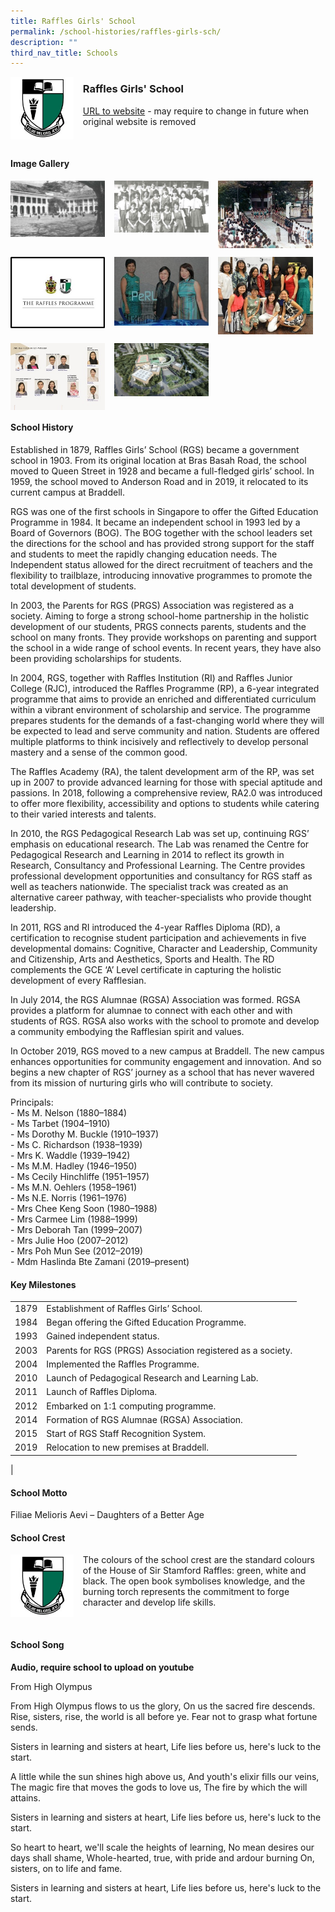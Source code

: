 ```yaml
---
title: Raffles Girls' School
permalink: /school-histories/raffles-girls-sch/
description: ""
third_nav_title: Schools
---
```

<img src="/images/rafflesgirlssch1.jpg" style="width:20%;margin-right:15px;" align = "left">

### **Raffles Girls' School**
[URL to website](https://www.rgs.edu.sg/) - may require to change in future when original website is removed

<br clear="left">

#### **Image Gallery**

<p><a href="https://staging.d1yxymztqoj7qn.amplifyapp.com/images/rafflesgirlssch2.jpg">  
<img src="/images/rafflesgirlssch2.jpg" style="width:30%;margin-right:15px;" align = "left">
</a></p>

<p><a href="https://staging.d1yxymztqoj7qn.amplifyapp.com/images/rafflesgirlssch3.jpg">  
<img src="/images/rafflesgirlssch3.jpg" style="width:30%;margin-right:15px;" align = "left">
</a></p>

<p><a href="https://staging.d1yxymztqoj7qn.amplifyapp.com/images/rafflesgirlssch4.jpg">  
<img src="/images/rafflesgirlssch4.jpg" style="width:30%;margin-right:15px;" align = "left">
</a></p>

<br clear="left">

<p><a href="https://staging.d1yxymztqoj7qn.amplifyapp.com/images/rafflesgirlssch5.jpg">  
<img src="/images/rafflesgirlssch5.jpg" style="width:30%;margin-right:15px;" align = "left">
</a></p>

<p><a href="https://staging.d1yxymztqoj7qn.amplifyapp.com/images/rafflesgirlssch6.jpg">  
<img src="/images/rafflesgirlssch6.jpg" style="width:30%;margin-right:15px;" align = "left">
</a></p>

<p><a href="https://staging.d1yxymztqoj7qn.amplifyapp.com/images/rafflesgirlssch7.jpg">  
<img src="/images/rafflesgirlssch7.jpg" style="width:30%;margin-right:15px;" align = "left">
</a></p>

<br clear="left">

<p><a href="https://staging.d1yxymztqoj7qn.amplifyapp.com/images/rafflesgirlssch8.jpg">  
<img src="/images/rafflesgirlssch8.jpg" style="width:30%;margin-right:15px;" align = "left">
</a></p>

<p><a href="https://staging.d1yxymztqoj7qn.amplifyapp.com/images/rafflesgirlssch9.jpg">  
<img src="/images/rafflesgirlssch9.jpg" style="width:30%;margin-right:15px;" align = "left">
</a></p>

<br clear="left">

#### **School History**
Established in 1879, Raffles Girls’ School (RGS) became a government school in 1903. From its original location at Bras Basah Road, the school moved to Queen Street in 1928 and became a full-fledged girls’ school. In 1959, the school moved to Anderson Road and in 2019, it relocated to its current campus at Braddell.  
  
RGS was one of the first schools in Singapore to offer the Gifted Education Programme in 1984. It became an independent school in 1993 led by a Board of Governors (BOG). The BOG together with the school leaders set the directions for the school and has provided strong support for the staff and students to meet the rapidly changing education needs. The Independent status allowed for the direct recruitment of teachers and the flexibility to trailblaze, introducing innovative programmes to promote the total development of students.  
  
In 2003, the Parents for RGS (PRGS) Association was registered as a society. Aiming to forge a strong school-home partnership in the holistic development of our students, PRGS connects parents, students and the school on many fronts. They provide workshops on parenting and support the school in a wide range of school events. In recent years, they have also been providing scholarships for students.  
  
In 2004, RGS, together with Raffles Institution (RI) and Raffles Junior College (RJC), introduced the Raffles Programme (RP), a 6-year integrated programme that aims to provide an enriched and differentiated curriculum within a vibrant environment of scholarship and service. The programme prepares students for the demands of a fast-changing world where they will be expected to lead and serve community and nation. Students are offered multiple platforms to think incisively and reflectively to develop personal mastery and a sense of the common good.  
  
The Raffles Academy (RA), the talent development arm of the RP, was set up in 2007 to provide advanced learning for those with special aptitude and passions. In 2018, following a comprehensive review, RA2.0 was introduced to offer more flexibility, accessibility and options to students while catering to their varied interests and talents.  
  
In 2010, the RGS Pedagogical Research Lab was set up, continuing RGS’ emphasis on educational research. The Lab was renamed the Centre for Pedagogical Research and Learning in 2014 to reflect its growth in Research, Consultancy and Professional Learning. The Centre provides professional development opportunities and consultancy for RGS staff as well as teachers nationwide. The specialist track was created as an alternative career pathway, with teacher-specialists who provide thought leadership.  
  
In 2011, RGS and RI introduced the 4-year Raffles Diploma (RD), a certification to recognise student participation and achievements in five developmental domains: Cognitive, Character and Leadership, Community and Citizenship, Arts and Aesthetics, Sports and Health. The RD complements the GCE ‘A’ Level certificate in capturing the holistic development of every Rafflesian.  
  
In July 2014, the RGS Alumnae (RGSA) Association was formed. RGSA provides a platform for alumnae to connect with each other and with students of RGS. RGSA also works with the school to promote and develop a community embodying the Rafflesian spirit and values.  
  
In October 2019, RGS moved to a new campus at Braddell. The new campus enhances opportunities for community engagement and innovation. And so begins a new chapter of RGS’ journey as a school that has never wavered from its mission of nurturing girls who will contribute to society.

Principals:<br>
\- Ms M. Nelson (1880–1884)<br>
\- Ms Tarbet (1904–1910)<br>
\- Ms Dorothy M. Buckle (1910–1937)<br>
\- Ms C. Richardson (1938–1939)<br>
\- Mrs K. Waddle (1939–1942)<br>
\- Ms M.M. Hadley (1946–1950)<br>
\- Ms Cecily Hinchliffe (1951–1957)<br>
\- Ms M.N. Oehlers (1958–1961)<br>
\- Ms N.E. Norris (1961–1976)<br>
\- Mrs Chee Keng Soon (1980–1988)<br>
\- Mrs Carmee Lim (1988–1999)<br>
\- Mrs Deborah Tan (1999–2007)<br>
\- Mrs Julie Hoo (2007–2012)<br>
\- Mrs Poh Mun See (2012–2019)<br>
\- Mdm Haslinda Bte Zamani (2019–present)

#### **Key Milestones**

|  |  |
|:---:|---|
| 1879 | Establishment of Raffles Girls’ School. |
| 1984 | Began offering the Gifted Education Programme. |
| 1993 | Gained independent status. |
| 2003 | Parents for RGS (PRGS) Association registered as a society. |
| 2004 | Implemented the Raffles Programme. |
| 2010 | Launch of Pedagogical Research and Learning Lab. |
| 2011 | Launch of Raffles Diploma. |
| 2012 | Embarked on 1:1 computing programme. |
| 2014 | Formation of RGS Alumnae (RGSA) Association.|
| 2015 | Start of RGS Staff Recognition System. |
| 2019 | Relocation to new premises at Braddell. |
|

#### **School Motto**
Filiae Melioris Aevi – Daughters of a Better Age

#### **School Crest**
<img src="/images/rafflesgirlssch1.jpg" style="width:20%;margin-right:15px;" align = "left">

The colours of the school crest are the standard colours of the House of Sir Stamford Raffles: green, white and black. The open book symbolises knowledge, and the burning torch represents the commitment to forge character and develop life skills.

<br clear="left">

#### **School Song**
**Audio, require school to upload on youtube**

From High Olympus  
  
From High Olympus flows to us the glory, On us the sacred fire descends. Rise, sisters, rise, the world is all before ye. Fear not to grasp what fortune sends.

Sisters in learning and sisters at heart, Life lies before us, here's luck to the start.

A little while the sun shines high above us, And youth's elixir fills our veins, The magic fire that moves the gods to love us, The fire by which the will attains.

Sisters in learning and sisters at heart, Life lies before us, here's luck to the start.

So heart to heart, we'll scale the heights of learning, No mean desires our days shall shame, Whole-hearted, true, with pride and ardour burning On, sisters, on to life and fame.

Sisters in learning and sisters at heart, Life lies before us, here's luck to the start.